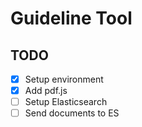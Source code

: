 # Guideline Tool

## TODO

- [x] Setup environment
- [x] Add pdf.js
- [ ] Setup Elasticsearch
- [ ] Send documents to ES
